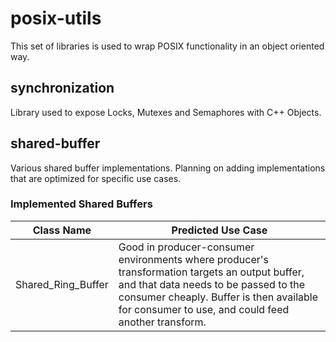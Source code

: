 # posix-utils
This set of libraries is used to wrap POSIX functionality in an object oriented way. 

## synchronization
Library used to expose Locks, Mutexes and Semaphores with C++ Objects.

## shared-buffer
Various shared buffer implementations.
Planning on adding implementations that are optimized for specific use cases.

### Implemented Shared Buffers

| Class Name         | Predicted Use Case |
| ------------------ | -------------------------------------------------- |
| Shared_Ring_Buffer | Good in producer-consumer environments where producer's transformation targets an output buffer, and that data needs to be passed to the consumer cheaply. Buffer is then available for consumer to use, and could feed another transform. |

